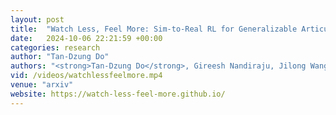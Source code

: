 ```yaml
---
layout: post
title:  "Watch Less, Feel More: Sim-to-Real RL for Generalizable Articulated Object Manipulation via Motion Adaptation and Impedance Control"
date:   2024-10-06 22:21:59 +00:00
categories: research
author: "Tan-Dzung Do"
authors: "<strong>Tan-Dzung Do</strong>, Gireesh Nandiraju, Jilong Wang, He Wang"
vid: /videos/watchlessfeelmore.mp4
venue: "arxiv"
website: https://watch-less-feel-more.github.io/
---
```

